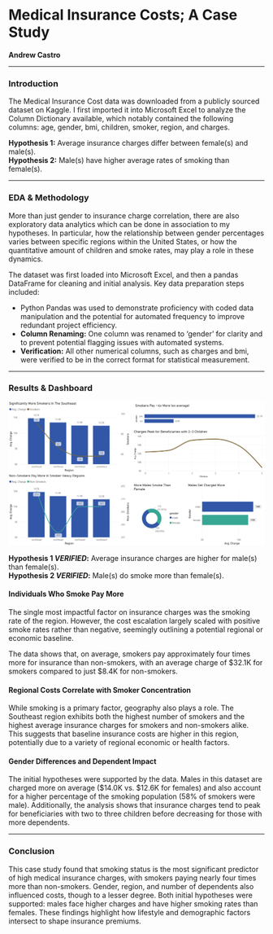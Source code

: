 # Medical Insurance Costs; A Case Study

**Andrew Castro**

---

### Introduction

The Medical Insurance Cost data was downloaded from a publicly sourced dataset on Kaggle. I first imported it into Microsoft Excel to analyze the Column Dictionary available, which notably contained the following columns: age, gender, bmi, children, smoker, region, and charges.

**Hypothesis 1:** Average insurance charges differ between female(s) and male(s).<br>
**Hypothesis 2:** Male(s) have higher average rates of smoking than female(s).

---

### EDA & Methodology

More than just gender to insurance charge correlation, there are also exploratory data analytics which can be done in association to my hypotheses. In particular, how the relationship between gender percentages varies between specific regions within the United States, or how the quantitative amount of children and smoke rates, may play a role in these dynamics.

The dataset was first loaded into Microsoft Excel, and then a pandas DataFrame for cleaning and initial analysis. Key data preparation steps included:

* Python Pandas was used to demonstrate proficiency with coded data manipulation and the potential for automated frequency to improve redundant project efficiency.
* **Column Renaming:** One column was renamed to ‘gender’ for clarity and to prevent potential flagging issues with automated systems.
* **Verification:** All other numerical columns, such as charges and bmi, were verified to be in the correct format for statistical measurement.

---

### Results & Dashboard

![Dashboard Preview](PowerBI_Dashboard_toPNG.png)

**Hypothesis 1 *VERIFIED*:** Average insurance charges are higher for male(s) than female(s).<br>
**Hypothesis 2 *VERIFIED*:** Male(s) do smoke more than female(s).

#### Individuals Who Smoke Pay More

The single most impactful factor on insurance charges was the smoking rate of the region. However, the cost escalation largely scaled with positive smoke rates rather than negative, seemingly outlining a potential regional or economic baseline.

The data shows that, on average, smokers pay approximately four times more for insurance than non-smokers, with an average charge of $32.1K for smokers compared to just $8.4K for non-smokers.

#### Regional Costs Correlate with Smoker Concentration

While smoking is a primary factor, geography also plays a role. The Southeast region exhibits both the highest number of smokers and the highest average insurance charges for smokers and non-smokers alike. This suggests that baseline insurance costs are higher in this region, potentially due to a variety of regional economic or health factors.

#### Gender Differences and Dependent Impact

The initial hypotheses were supported by the data. Males in this dataset are charged more on average ($14.0K vs. $12.6K for females) and also account for a higher percentage of the smoking population (58% of smokers were male). Additionally, the analysis shows that insurance charges tend to peak for beneficiaries with two to three children before decreasing for those with more dependents.

---

### Conclusion

This case study found that smoking status is the most significant predictor of high medical insurance charges, with smokers paying nearly four times more than non-smokers. Gender, region, and number of dependents also influenced costs, though to a lesser degree. Both initial hypotheses were supported: males face higher charges and have higher smoking rates than females. These findings highlight how lifestyle and demographic factors intersect to shape insurance premiums.
